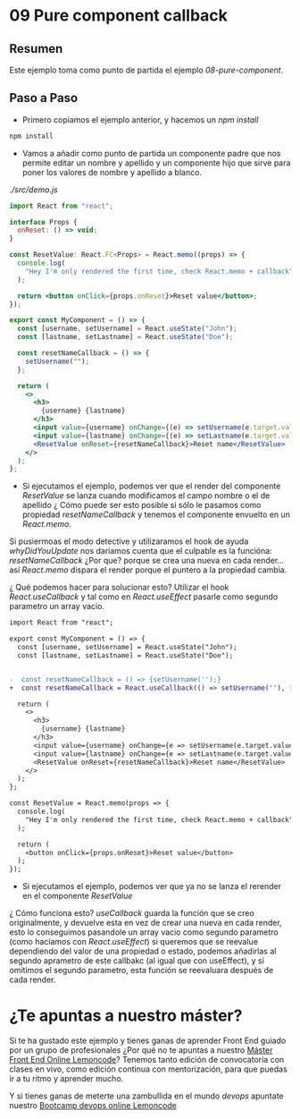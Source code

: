 # 09 Pure component callback

## Resumen

Este ejemplo toma como punto de partida el ejemplo _08-pure-component_.

## Paso a Paso

- Primero copiamos el ejemplo anterior, y hacemos un _npm install_

```bash
npm install
```

- Vamos a añadir como punto de partida un componente padre
  que nos permite editar un nombre y apellido y un componente
  hijo que sirve para poner los valores de nombre y apellido a blanco.

_./src/demo.js_

```jsx
import React from "react";

interface Props {
  onReset: () => void;
}

const ResetValue: React.FC<Props> = React.memo((props) => {
  console.log(
    "Hey I'm only rendered the first time, check React.memo + callback"
  );

  return <button onClick={props.onReset}>Reset value</button>;
});

export const MyComponent = () => {
  const [username, setUsername] = React.useState("John");
  const [lastname, setLastname] = React.useState("Doe");

  const resetNameCallback = () => {
    setUsername("");
  };

  return (
    <>
      <h3>
        {username} {lastname}
      </h3>
      <input value={username} onChange={(e) => setUsername(e.target.value)} />
      <input value={lastname} onChange={(e) => setLastname(e.target.value)} />
      <ResetValue onReset={resetNameCallback}>Reset name</ResetValue>
    </>
  );
};
```

- Si ejecutamos el ejemplo, podemos ver que el render del componente
  _ResetValue_ se lanza cuando modificamos el campo nombre o el de apellido
  ¿ Cómo puede ser esto posible si sólo le pasamos como propiedad _resetNameCallback_
  y tenemos el componente envuelto en un _React.memo_.

Si pusiermoas el modo detective y utilizaramos el hook de ayuda _whyDidYouUpdate_
nos daríamos cuenta que el culpable es la funcióna: _resetNameCallback_
¿Por que? porque se crea una nueva en cada render... así _React.memo_ dispara el
render porque el puntero a la propiedad cambia.

¿ Qué podemos hacer para solucionar esto? Utilizar el hook _React.useCallback_
y tal como en _React.useEffect_ pasarle como segundo parametro un array vacio.

```diff
import React from "react";

export const MyComponent = () => {
  const [username, setUsername] = React.useState("John");
  const [lastname, setLastname] = React.useState("Doe");


-  const resetNameCallback = () => {setUsername('');}
+  const resetNameCallback = React.useCallback(() => setUsername(''), []);

  return (
    <>
      <h3>
        {username} {lastname}
      </h3>
      <input value={username} onChange={e => setUsername(e.target.value)} />
      <input value={lastname} onChange={e => setLastname(e.target.value)} />
      <ResetValue onReset={resetNameCallback}>Reset name</ResetValue>
    </>
  );
};

const ResetValue = React.memo(props => {
  console.log(
    "Hey I'm only rendered the first time, check React.memo + callback"
  );

  return (
    <button onClick={props.onReset}>Reset value</button>
  );
});
```

- Si ejecutamos el ejemplo, podemos ver que ya no se lanza el rerender en el componente _ResetValue_

¿ Cómo funciona esto? _useCallback_ guarda la función que se creo originalmente,
y devuelve esta en vez de crear una nueva en cada render, esto lo conseguimos
pasandole un array vacio como segundo parametro (como hacíamos con _React.useEffect_)
si queremos que se reevalue dependiendo del valor de una propiedad o estado, podemos
añadirlas al segundo aprametro de este callbakc (al igual que con useEffect), y si
omitimos el segundo parametro, esta función se reevaluara después de cada render.

# ¿Te apuntas a nuestro máster?

Si te ha gustado este ejemplo y tienes ganas de aprender Front End
guiado por un grupo de profesionales ¿Por qué no te apuntas a
nuestro [Máster Front End Online Lemoncode](https://lemoncode.net/master-frontend#inicio-banner)? Tenemos tanto edición de convocatoria
con clases en vivo, como edición continua con mentorización, para
que puedas ir a tu ritmo y aprender mucho.

Y si tienes ganas de meterte una zambullida en el mundo _devops_
apuntate nuestro [Bootcamp devops online Lemoncode](https://lemoncode.net/bootcamp-devops#bootcamp-devops/inicio)
